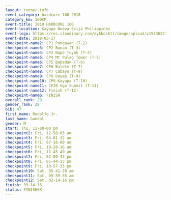 ```yaml
---
layout: runner-info 
event_category: hardcore-100-2018 
category_km: 100KM 
event-title: 2018 HARDCORE 100 
event-location: Kayapa Nueva Ecija Philippines 
event-logo: https://res.cloudinary.com/dykbosktl/image/upload/v1573622785/Logo/HARDOCORE_100_LOGO_gtvcxx.jpg 
event-date: 2018-03-17 
checkpoint-name2: CP1 Pangawan (T-2) 
checkpoint-name3: CP2 Banao (T-3) 
checkpoint-name4: CP3 Napo Tuyak (T-4) 
checkpoint-name5: CP4 Mt Pulag Tower (T-5) 
checkpoint-name6: CP5 Babadak (T-6) 
checkpoint-name7: CP6 Balete (T-7) 
checkpoint-name8: CP7 Cabayo (T-8) 
checkpoint-name9: CP8 Dayap (T-9) 
checkpoint-name10: CP9 Kayapa (T-10) 
checkpoint-name11: CP10 Ugo Summit (T-11) 
checkpoint-name12: Finish (T-12) 
checkpoint-name6: FINISH
overall_rank: 29
gender_rank: 28
bib: 47
first_name: Rodolfo Jr.
last_name: Gandol
gender: M
start: Thu, 11-00-00 pm
checkpoint2: Fri, 12-58-03 am
checkpoint3: Fri, 04-01-32 am
checkpoint4: Fri, 07-16-00 am
checkpoint5: Fri, 10-28-16 am
checkpoint6: Fri, 11-45-49 am
checkpoint7: Fri, 02-09-43 pm
checkpoint8: Fri, 05-44-13 pm
checkpoint9: Fri, 10-57-33 pm
checkpoint10: Sat, 05-41-20 am
checkpoint11: Sat, 09-59-55 am
checkpoint12: Sat, 02-14-16 pm
finish: 39-14-16
status: FINISHER
---
```


